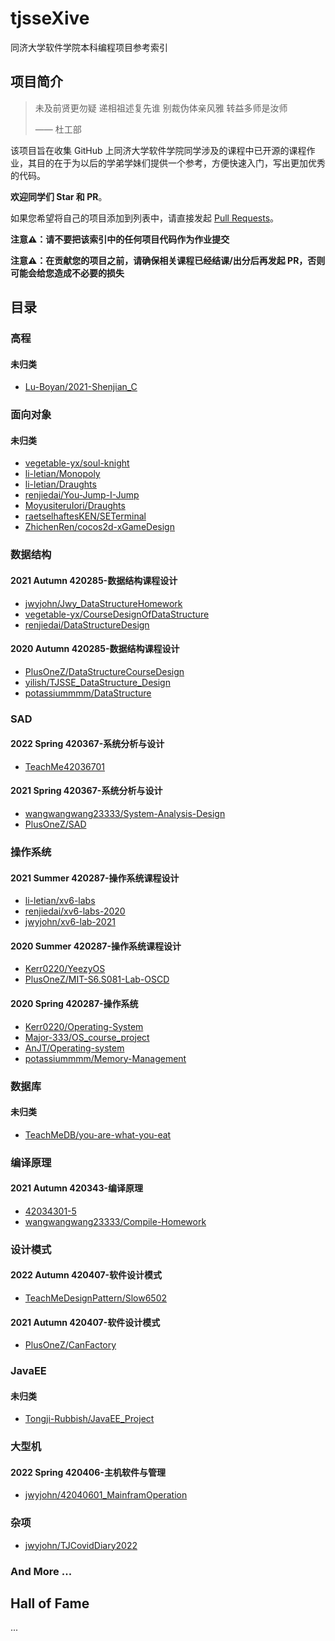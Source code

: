 # tjsseXive
同济大学软件学院本科编程项目参考索引

## 项目简介
> 未及前贤更勿疑 递相祖述复先谁
> 别裁伪体亲风雅 转益多师是汝师
> 
> —— 杜工部

该项目旨在收集 GitHub 上同济大学软件学院同学涉及的课程中已开源的课程作业，其目的在于为以后的学弟学妹们提供一个参考，方便快速入门，写出更加优秀的代码。

**欢迎同学们 Star 和 PR**。

如果您希望将自己的项目添加到列表中，请直接发起 [Pull Requests](https://github.com/jwyjohn/tjsseXive/pulls)。

**注意⚠️：请不要把该索引中的任何项目代码作为作业提交**

**注意⚠️：在贡献您的项目之前，请确保相关课程已经结课/出分后再发起 PR，否则可能会给您造成不必要的损失**

## 目录

### 高程

#### 未归类
- [Lu-Boyan/2021-Shenjian_C](https://github.com/Lu-Boyan/2021-Shenjian_C)

### 面向对象

#### 未归类
- [vegetable-yx/soul-knight](https://github.com/vegetable-yx/soul-knight)
- [li-letian/Monopoly](https://github.com/li-letian/Monopoly)
- [li-letian/Draughts](https://github.com/li-letian/Draughts)
- [renjiedai/You-Jump-I-Jump](https://github.com/renjiedai/You-Jump-I-Jump)
- [MoyusiteruIori/Draughts](https://github.com/MoyusiteruIori/Draughts)
- [raetselhaftesKEN/SETerminal](https://github.com/raetselhaftesKEN/SETerminal)
- [ZhichenRen/cocos2d-xGameDesign](https://github.com/ZhichenRen/cocos2d-xGameDesign)

### 数据结构

#### 2021 Autumn 420285-数据结构课程设计
- [jwyjohn/Jwy_DataStructureHomework](https://github.com/jwyjohn/Jwy_DataStructureHomework)
- [vegetable-yx/CourseDesignOfDataStructure](https://github.com/vegetable-yx/CourseDesignOfDataStructure)
- [renjiedai/DataStructureDesign](https://github.com/renjiedai/DataStructureDesign)

#### 2020 Autumn 420285-数据结构课程设计
- [PlusOneZ/DataStructureCourseDesign](https://github.com/PlusOneZ/DataStructureCourseDesign)
- [yilish/TJSSE_DataStructure_Design](https://github.com/yilish/TJSSE_DataStructure_Design)
- [potassiummmm/DataStructure](https://github.com/potassiummmm/DataStructure)


### SAD

#### 2022 Spring 420367-系统分析与设计
- [TeachMe42036701](https://github.com/TeachMe42036701)

#### 2021 Spring 420367-系统分析与设计
- [wangwangwang23333/System-Analysis-Design](https://github.com/wangwangwang23333/System-Analysis-Design)
- [PlusOneZ/SAD](https://github.com/PlusOneZ/SAD)

### 操作系统

#### 2021 Summer 420287-操作系统课程设计
- [li-letian/xv6-labs](https://github.com/li-letian/xv6-labs)
- [renjiedai/xv6-labs-2020](https://github.com/renjiedai/xv6-labs-2020)
- [jwyjohn/xv6-lab-2021](https://github.com/jwyjohn/xv6-lab-2021)

#### 2020 Summer 420287-操作系统课程设计
- [Kerr0220/YeezyOS](https://github.com/Kerr0220/YeezyOS)
- [PlusOneZ/MIT-S6.S081-Lab-OSCD](https://github.com/PlusOneZ/MIT-S6.S081-Lab-OSCD)

#### 2020 Spring 420287-操作系统
- [Kerr0220/Operating-System](https://github.com/Kerr0220/Operating-System)
- [Major-333/OS_course_project](https://github.com/Major-333/OS_course_project)
- [AnJT/Operating-system](https://github.com/AnJT/Operating-system)
- [potassiummmm/Memory-Management](https://github.com/potassiummmm/Memory-Management)
### 数据库

#### 未归类
- [TeachMeDB/you-are-what-you-eat](https://github.com/orgs/TeachMeDB/repositories)


### 编译原理

#### 2021 Autumn 420343-编译原理
- [42034301-5](https://github.com/42034301-5)
- [wangwangwang23333/Compile-Homework](https://github.com/wangwangwang23333/Compile-Homework)

### 设计模式

#### 2022 Autumn 420407-软件设计模式
- [TeachMeDesignPattern/Slow6502](https://github.com/TeachMeDesignPattern/report_latex)
#### 2021 Autumn 420407-软件设计模式
- [PlusOneZ/CanFactory](https://github.com/PlusOneZ/CanFactory)
### JavaEE

#### 未归类
- [Tongji-Rubbish/JavaEE_Project](https://github.com/Tongji-Rubbish/JavaEE_Project)

### 大型机

#### 2022 Spring 420406-主机软件与管理
- [jwyjohn/42040601_MainframOperation](https://github.com/jwyjohn/42040601_MainframOperation)

### 杂项
- [jwyjohn/TJCovidDiary2022](https://github.com/jwyjohn/TJCovidDiary2022)

### And More ...

## Hall of Fame
...